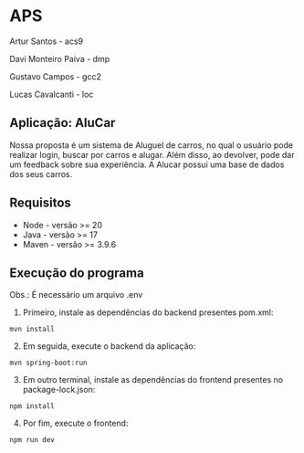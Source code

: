 # APS

Artur Santos - acs9  
  
Davi Monteiro Paiva - dmp  
  
Gustavo Campos - gcc2  
  
Lucas Cavalcanti - loc

## Aplicação: AluCar

Nossa proposta é um sistema de Aluguel de carros, no qual o usuário pode realizar login, buscar por carros e alugar. Além disso, ao devolver, pode dar um feedback sobre sua experiência. A Alucar possui uma base de dados dos seus carros.

## Requisitos

* Node - versão >= 20
* Java - versão >= 17
* Maven - versão >= 3.9.6

## Execução do programa
Obs.: É necessário um arquivo .env

1. Primeiro, instale as dependências do backend presentes pom.xml:

```mvn install```

2. Em seguida, execute o backend da aplicação:

```mvn spring-boot:run```

3.  Em outro terminal, instale as dependências do frontend presentes no package-lock.json:

```npm install```

4. Por fim, execute o frontend:

```npm run dev```


